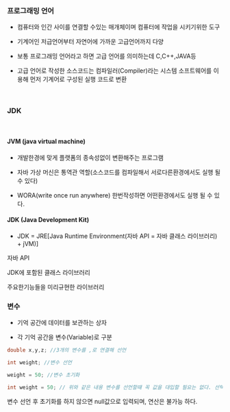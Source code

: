 

### 프로그래밍 언어

+ 컴퓨터와 인간 사이를 연결할 수있는 매개체이며 컴퓨터에 작업을 시키기위한 도구

+ 기계어인 저급언어부터 자연어에 가까운 고급언어까지 다양

+ 보통 프로그래밍 언어라고 하면 고급 언어를 의미하는데 C,C++,JAVA등

+ 고급 언어로 작성한 소스코드는 컴파일러(Compiler)라는 시스템 소프트웨어를 이용해 먼저 기계어로 구성된 실행 코드로 변환
<br/>

### JDK
<br/>

#### JVM (java virtual machine)

+ 개발한경에 맞게 플랫폼의 종속성없이 변환해주는 프로그램

+ 자바 가상 머신은 통역관 역할(소스코드를 컴파일해서 서로다른환경에서도 실행 될 수 있다)

+ WORA(write once run anywhere) 한번작성하면 어떤환경에서도 실행 될 수 있다.

#### JDK (Java Development Kit)

+ JDK = JRE[Java Runtime Environment(자바 API = 자바 클래스 라이브러리) + jVM)]

자바 API 

JDK에 포함된 클래스 라이브러리

주요한기능들을 미리규현한 라이브러리


### 변수

+ 기억 공간에 데이터를 보관하는 상자

+ 각 기억 공간을 변수(Variable)로 구분

```java
double x,y,z; //3개의 변수를 ,로 연결해 선언

int weight; //변수 선언

weight = 50; //변수 초기화

int weight = 50; // 위와 같은 내용 변수를 선언할떄 꼭 값을 대입할 필요는 없다. 선택사항
```
변수 선언 후 초기화를 하지 않으면 null값으로 입력되며, 연산은 불가능 하다.
